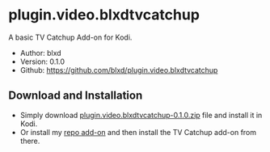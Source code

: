 # plugin.video.blxdtvcatchup
A basic TV Catchup Add-on for Kodi.

- Author: blxd
- Version: 0.1.0
- Github: https://github.com/blxd/plugin.video.blxdtvcatchup

## Download and Installation

- Simply download [plugin.video.blxdtvcatchup-0.1.0.zip](https://github.com/blxd/plugin.video.blxdtvcatchup/releases/download/v0.1.0/plugin.video.blxdtvcatchup-0.1.0.zip) file and install it in Kodi.
- Or install my [repo add-on](https://github.com/blxd/repository.blxd.plugins) and then install the TV Catchup add-on from there.  
